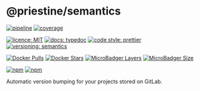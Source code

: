 # @priestine/semantics

[![pipeline](https://gitlab.com/priestine/semantics/badges/master/pipeline.svg)](https://gitlab.com/priestine/semantics)
[![coverage](https://gitlab.com/priestine/semantics/badges/master/coverage.svg)](https://gitlab.com/priestine/semantics/commits/master)

[![licence: MIT](https://img.shields.io/npm/l/@priestine/semantics.svg)](https://gitlab.com/priestine/semantics)
[![docs: typedoc](https://img.shields.io/badge/docs-typedoc-blue.svg)](https://priestine.gitlab.io/semantics)
[![code style: prettier](https://img.shields.io/badge/code_style-prettier-ff69b4.svg)](https://github.com/prettier/prettier)
[![versioning: semantics](https://img.shields.io/badge/versioning-semantics-912e5c.svg)](https://gitlab.com/priestine/semantics)

[![Docker Pulls](https://img.shields.io/docker/pulls/priestine/semantics.svg)](https://hub.docker.com/r/priestine/semantics/)
[![Docker Stars](https://img.shields.io/docker/stars/priestine/semantics.svg)](https://hub.docker.com/r/priestine/semantics/)
[![MicroBadger Layers](https://img.shields.io/microbadger/layers/priestine/semantics.svg)](https://hub.docker.com/r/priestine/semantics/)
[![MicroBadger Size](https://img.shields.io/microbadger/image-size/priestine/semantics.svg)](https://hub.docker.com/r/priestine/semantics/)

[![npm](https://img.shields.io/npm/dt/@priestine/semantics.svg)](https://www.npmjs.com/package/@priestine/semantics)
[![npm](https://img.shields.io/npm/v/@priestine/semantics.svg)](https://www.npmjs.com/package/@priestine/semantics)

Automatic version bumping for your projects stored on GitLab.
